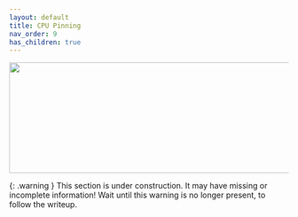 ```yaml
---
layout: default
title: CPU Pinning
nav_order: 9
has_children: true
---
```


<p align="center">
  <img width="650" height="200" src="../../../assets/HeaderCPUPinning.png">
</p>

{: .warning }
This section is under construction. It may have missing or incomplete information! Wait until this warning is no longer present, to follow the writeup.
